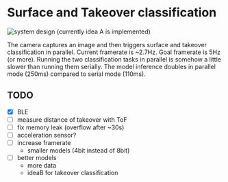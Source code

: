 # Surface and Takeover classification
![system design](../../figures/system_design.png)
(currently idea A is implemented)

The camera captures an image and then triggers surface and takeover classification in parallel. Current framerate is ~2.7Hz. Goal framerate is 5Hz (or more). Running the two classification tasks in parallel is somehow a little slower than running them serially. The model inference doubles in parallel mode (250ms) compared to serial mode (110ms).

## TODO

- [x] BLE
- [ ] measure distance of takeover with ToF
- [ ] fix memory leak (overflow after ~30s)
- [ ] acceleration sensor?
- [ ] increase framerate
    - smaller models (4bit instead of 8bit)
- [ ] better models
    - more data
    - ideaB for takeover classification
